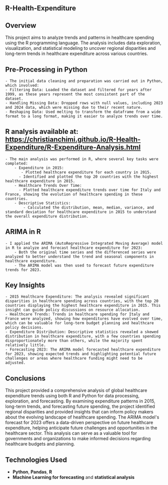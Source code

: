 ## **R-Health-Expenditure**
## **Overview**
This project aims to analyze trends and patterns in healthcare spending using the R programming language. The analysis includes data exploration, visualization, and statistical modeling to uncover regional disparities and long-term trends in healthcare expenditure across various countries.

## **Pre-Processing in Python**
    - The initial data cleaning and preparation was carried out in Python, which involved:
    - Filtering Data: Loaded the dataset and filtered for years after 1999, as these years represent the most consistent part of the dataset.
    - Handling Missing Data: Dropped rows with null values, including 2023 and 2024 data, which were missing due to their recent nature.
    - Reshaping Data: Used melting to transform the dataframe from a wide format to a long format, making it easier to analyze trends over time.

## **R analysis** available at:  https://christianchimi.github.io/R-Health-Expenditure/R-Expenditure-Analysis.html
    - The main analysis was performed in R, where several key tasks were completed:
        - Expenditure in 2015:
           - Plotted healthcare expenditure for each country in 2015.
          - Identified and plotted the top 20 countries with the highest healthcare expenditure in 2015.
        - Healthcare Trends Over Time:
          - Plotted healthcare expenditure trends over time for Italy and France, showing the evolution of healthcare spending in these countries.
        - Descriptive Statistics:
            - Calculated the distribution, mean, median, variance, and standard deviation for healthcare expenditure in 2015 to understand the overall expenditure distribution.

## **ARIMA in R**
    - I applied the ARIMA (AutoRegressive Integrated Moving Average) model in R to analyze and forecast healthcare expenditure for 2023:
        - Both the original time series and the differenced series were analyzed to better understand the trend and seasonal components in healthcare expenditure.
        - The ARIMA model was then used to forecast future expenditure trends for 2023.

## **Key Insights**
    - 2015 Healthcare Expenditure: The analysis revealed significant disparities in healthcare spending across countries, with the top 20 countries displaying the highest healthcare expenditure in 2015. This insight can guide policy discussions on resource allocation.
    - Healthcare Trends: Trends in healthcare spending for Italy and France were analyzed, showing how expenditures have evolved over time, which can be valuable for long-term budget planning and healthcare policy decisions.
    - Expenditure Distribution: Descriptive statistics revealed a skewed distribution in healthcare expenditure, with a few countries spending disproportionately more than others, while the majority spent relatively little.
    - Forecasting 2023: The ARIMA model forecasted healthcare expenditure for 2023, showing expected trends and highlighting potential future challenges or areas where healthcare funding might need to be adjusted.

## **Conclusions**
This project provided a comprehensive analysis of global healthcare expenditure trends using both R and Python for data processing, exploration, and forecasting. By examining expenditure patterns in 2015, long-term trends, and forecasting future spending, the project identified regional disparities and provided insights that can inform policy makers about the evolving landscape of healthcare spending. The ARIMA model's forecast for 2023 offers a data-driven perspective on future healthcare expenditure, helping anticipate future challenges and opportunities in the healthcare sector. This analysis can serve as a valuable tool for governments and organizations to make informed decisions regarding healthcare budgets and planning.

## **Technologies Used**
- **Python**, **Pandas**, **R**
- **Machine Learning for forecasting** and **statistical analysis**
